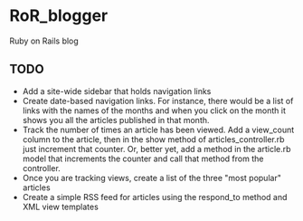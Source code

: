 # RoR_blogger
Ruby on Rails blog

## TODO

 - Add a site-wide sidebar that holds navigation links
 - Create date-based navigation links. For instance, there would be a list of links with the names of the months and when you click on the month it shows you all the articles published in that month.
 - Track the number of times an article has been viewed. Add a view_count column to the article, then in the show method of articles_controller.rb just increment that counter. Or, better yet, add a method in the article.rb model that increments the counter and call that method from the controller.
 - Once you are tracking views, create a list of the three "most popular" articles
 - Create a simple RSS feed for articles using the respond_to method and XML view templates
